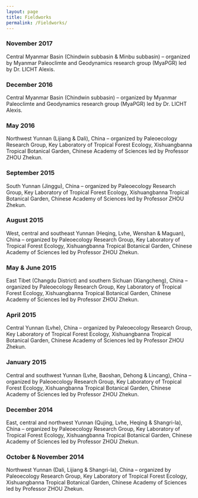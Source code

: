 ```yaml
---
layout: page
title: Fieldworks
permalink: /Fieldworks/
---
```


### November 2017

Central Myanmar Basin (Chindwin subbasin & Minbu subbasin) – organized by Myanmar Paleoclimte and Geodynamics research group (MyaPGR) led by Dr. LICHT Alexis.


### December 2016	

Central Myanmar Basin (Chindwin subbasin) – organized by Myanmar Paleoclimte and Geodynamics research group (MyaPGR) led by Dr. LICHT Alexis.

### May 2016

Northwest Yunnan (Lijiang & Dali), China – organized by Paleoecology Research Group, Key Laboratory of Tropical Forest Ecology, Xishuangbanna Tropical Botanical Garden, Chinese Academy of Sciences led by Professor ZHOU Zhekun.


### September 2015

South Yunnan (Jinggu), China – organized by Paleoecology Research Group, Key Laboratory of Tropical Forest Ecology, Xishuangbanna Tropical Botanical Garden, Chinese Academy of Sciences led by Professor ZHOU Zhekun.


### August 2015

West, central and southeast Yunnan (Heqing, Lvhe, Wenshan & Maguan), China – organized by Paleoecology Research Group, Key Laboratory of Tropical Forest Ecology, Xishuangbanna Tropical Botanical Garden, Chinese Academy of Sciences led by Professor ZHOU Zhekun.


### May & June 2015

East Tibet (Changdu District) and southern Sichuan (Xiangcheng), China – organized by Paleoecology Research Group, Key Laboratory of Tropical Forest Ecology, Xishuangbanna Tropical Botanical Garden, Chinese Academy of Sciences led by Professor ZHOU Zhekun.


### April 2015

Central Yunnan (Lvhe), China – organized by Paleoecology Research Group, Key Laboratory of Tropical Forest Ecology, Xishuangbanna Tropical Botanical Garden, Chinese Academy of Sciences led by Professor ZHOU Zhekun.


### January 2015

Central and southwest Yunnan (Lvhe, Baoshan, Dehong & Lincang), China – organized by Paleoecology Research Group, Key Laboratory of Tropical Forest Ecology, Xishuangbanna Tropical Botanical Garden, Chinese Academy of Sciences led by Professor ZHOU Zhekun.


### December 2014

East, central and northwest Yunnan (Qujing, Lvhe, Heqing & Shangri-la), China – organized by Paleoecology Research Group, Key Laboratory of Tropical Forest Ecology, Xishuangbanna Tropical Botanical Garden, Chinese Academy of Sciences led by Professor ZHOU Zhekun.


### October & November 2014

Northwest Yunnan (Dali, Lijiang & Shangri-la), China – organized by Paleoecology Research Group, Key Laboratory of Tropical Forest Ecology, Xishuangbanna Tropical Botanical Garden, Chinese Academy of Sciences led by Professor ZHOU Zhekun.
